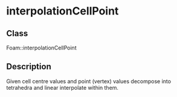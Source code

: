 # interpolationCellPoint 
## Class
Foam::interpolationCellPoint

## Description
Given cell centre values and point (vertex) values decompose into
tetrahedra and linear interpolate within them.

